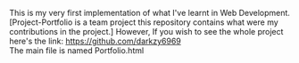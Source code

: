 This is my very first implementation of what I've learnt in Web Development.<br>
[Project-Portfolio is a team project this repository contains what were my contributions in the project.]
However, If you wish to see the whole project here's the link: https://github.com/darkzy6969<br>
The main file is named Portfolio.html
